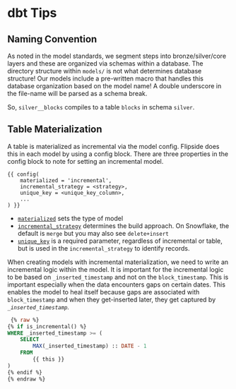 # dbt Tips

## Naming Convention

As noted in the model standards, we segment steps into bronze/silver/core layers and these are organized via schemas within a database. The directory structure within `models/` is not what determines database structure! Our models include a pre-written macro that handles this database organization based on the model name! A double underscore in the file-name will be parsed as a schema break.

So, `silver__blocks` compiles to a table `blocks` in schema `silver`.

## Table Materialization

A table is materialized as incremental via the model config. Flipside does this in each model by using a config block. There are three properties in the config block to note for setting an incremental model.

```
{{ config(
    materialized = 'incremental',
    incremental_strategy = <strategy>,
    unique_key = <unique_key_column>,
    ...
) }}
```

* [`materialized`](https://docs.getdbt.com/reference/resource-configs/materialized) sets the type of model
* [`incremental_strategy`](https://docs.getdbt.com/docs/build/incremental-models#about-incremental\_strategy) determines the build approach. On Snowflake, the default is `merge` but you may also see `delete+insert`
* [`unique_key`](https://docs.getdbt.com/reference/resource-configs/unique\_key) is a required parameter, regardless of incremental or table, but is used in the `incremental_strategy` to identify records.

When creating models with incremental materialization, we need to write an incremental logic within the model. It is important for the incremental logic to be based on `_inserted_timestamp` and not on the `block_timestamp`_._ This is important especially when the data encounters gaps on certain dates. This enables the model to heal itself because gaps are associated with `block_timestamp` and when they get-inserted later, they get captured by _`_inserted_timestamp`._

```sql
 {% raw %}
{% if is_incremental() %}
WHERE _inserted_timestamp >= (
    SELECT
        MAX(_inserted_timestamp) :: DATE - 1
    FROM
        {{ this }}
)
{% endif %}
{% endraw %}
```

